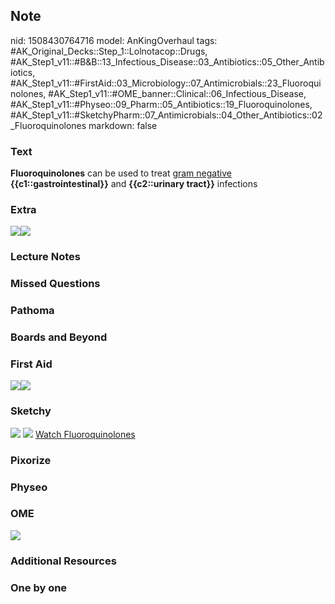 ## Note
nid: 1508430764716
model: AnKingOverhaul
tags: #AK_Original_Decks::Step_1::Lolnotacop::Drugs, #AK_Step1_v11::#B&B::13_Infectious_Disease::03_Antibiotics::05_Other_Antibiotics, #AK_Step1_v11::#FirstAid::03_Microbiology::07_Antimicrobials::23_Fluoroquinolones, #AK_Step1_v11::#OME_banner::Clinical::06_Infectious_Disease, #AK_Step1_v11::#Physeo::09_Pharm::05_Antibiotics::19_Fluoroquinolones, #AK_Step1_v11::#SketchyPharm::07_Antimicrobials::04_Other_Antibiotics::02_Fluoroquinolones
markdown: false

### Text
<b>Fluoroquinolones</b> can be used to treat <u>gram negative</u>
<b>{{c1::gastrointestinal}}</b> and <b>{{c2::urinary tract}}</b>
infections

### Extra
<img src="paste-23738284245363.jpg"><img src=
"paste-24043226923373.jpg">

### Lecture Notes


### Missed Questions


### Pathoma


### Boards and Beyond


### First Aid
<img src="paste-348472171560963.jpg"><img src=
"paste-418875275476995.jpg">

### Sketchy
<img src="paste-257496174297089.jpg"> <img src=
"Screen%20Shot%202020-01-28%20at%206.33.48%20PM.png"> <a href=
"https://dashboard.sketchy.com/study/medical/courses/medical-pharmacology/units/medical-pharmacology-antimicrobials/videos/medical-pharmacology-antimicrobials-other-antibiotics-fluoroquinolones?utm_source=anki&utm_medium=partnership&utm_campaign=february_update&utm_content=medical">
Watch Fluoroquinolones</a>

### Pixorize


### Physeo


### OME
<div class="ome-widget">
  <a href=
  "https://onlinemeded.org/spa/infectious-disease?ref=anki"><img src="_OME_AnkiFlashcards_Topic_6.png"></a>
</div>

### Additional Resources


### One by one

